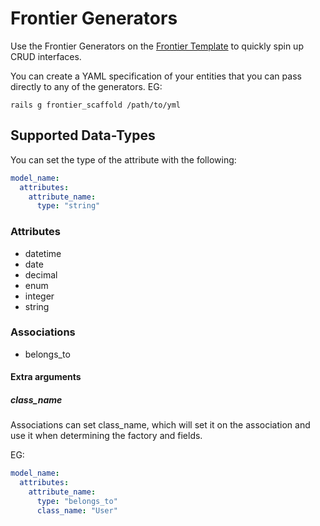 # Frontier Generators

Use the Frontier Generators on the [Frontier Template](https://github.com/thefrontiergroup/rails-template) to quickly spin up CRUD interfaces.

You can create a YAML specification of your entities that you can pass directly to any of the generators. EG:

```
rails g frontier_scaffold /path/to/yml
```

## Supported Data-Types

You can set the type of the attribute with the following:

```yaml
model_name:
  attributes:
    attribute_name:
      type: "string"
```

### Attributes

- datetime
- date
- decimal
- enum
- integer
- string

### Associations

- belongs_to

#### Extra arguments

##### class_name

Associations can set class_name, which will set it on the association and use it when determining the factory and fields.

EG:

```yaml
model_name:
  attributes:
    attribute_name:
      type: "belongs_to"
      class_name: "User"
```
